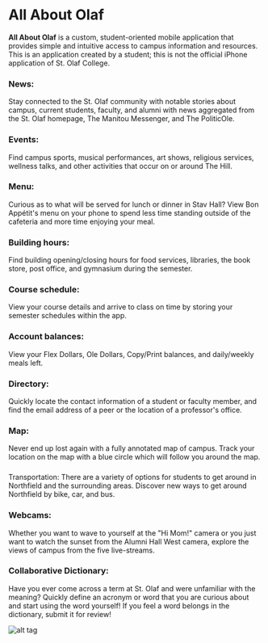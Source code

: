 All About Olaf
==============

__All About Olaf__ is a custom, student-oriented mobile application that provides simple and intuitive access to campus information and resources. This is an application created by a student; this is not the official iPhone application of St. Olaf College.

### News:
Stay connected to the St. Olaf community with notable stories about campus, current students, faculty, and alumni with news aggregated from the St. Olaf homepage, The Manitou Messenger, and The PoliticOle. 

### Events:
Find campus sports, musical performances, art shows, religious services, wellness talks, and other activities that occur on or around The Hill.

### Menu:
Curious as to what will be served for lunch or dinner in Stav Hall? View Bon Appétit's menu on your phone to spend less time standing outside of the cafeteria and more time enjoying your meal.

### Building hours:
Find building opening/closing hours for food services, libraries, the book store, post office, and gymnasium during the semester.

### Course schedule:
View your course details and arrive to class on time by storing your semester schedules within the app. 

### Account balances:
View your Flex Dollars, Ole Dollars, Copy/Print balances, and daily/weekly meals left.

### Directory:
Quickly locate the contact information of a student or faculty member, and find the email address of a peer or the location of a professor's office.

### Map:
Never end up lost again with a fully annotated map of campus. Track your location on the map with a blue circle which will follow you around the map. 

###
Transportation: There are a variety of options for students to get around in Northfield and the surrounding areas. Discover new ways to get around Northfield by bike, car, and bus.

### Webcams:
Whether you want to wave to yourself at the "Hi Mom!" camera or you just want to watch the sunset from the Alumni Hall West camera, explore the views of campus from the five live-streams.

### Collaborative Dictionary:
Have you ever come across a term at St. Olaf and were unfamiliar with the meaning? Quickly define an acronym or word that you are curious about and start using the word yourself! If you feel a word belongs in the dictionary, submit it for review!

![alt tag](http://www.drewvolz.com/all-about-olaf/img/home.png)
